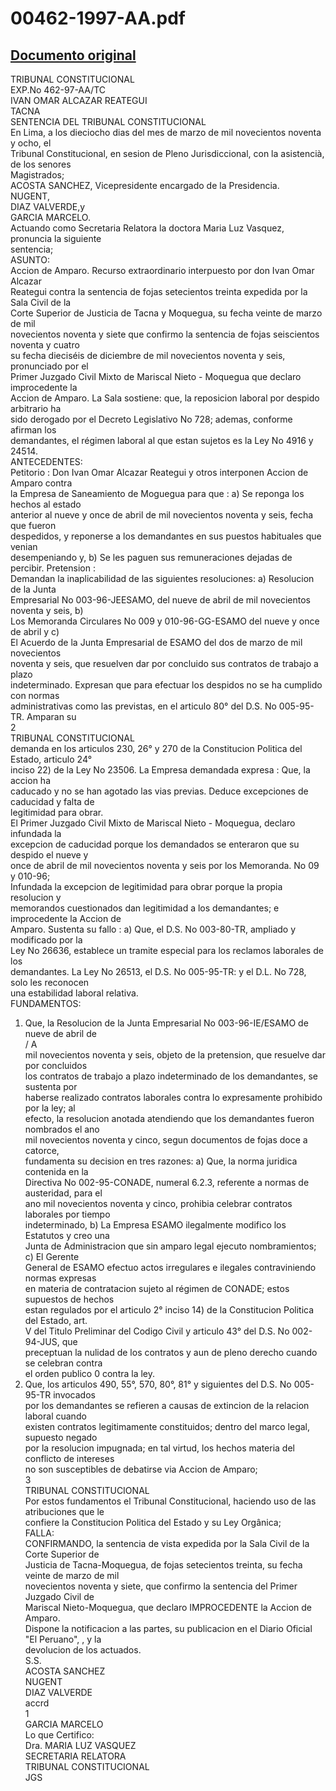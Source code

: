 
00462-1997-AA.pdf
=================
  
[Documento original](https://tc.gob.pe/jurisprudencia/1998/00462-1997-AA.pdf)  
---  
TRIBUNAL CONSTITUCIONAL  
EXP.No 462-97-AA/TC  
IVAN OMAR ALCAZAR REATEGUI  
TACNA  
SENTENCIA DEL TRIBUNAL CONSTITUCIONAL  
En Lima, a los dieciocho dias del mes de marzo de mil novecientos noventa y ocho, el  
Tribunal Constitucional, en sesion de Pleno Jurisdiccional, con la asistencià, de los senores  
Magistrados;  
ACOSTA SANCHEZ, Vicepresidente encargado de la Presidencia.  
NUGENT,  
DIAZ VALVERDE,y  
GARCIA MARCELO.  
Actuando como Secretaria Relatora la doctora Maria Luz Vasquez, pronuncia la siguiente  
sentencia;  
ASUNTO:  
Accion de Amparo. Recurso extraordinario interpuesto por don Ivan Omar Alcazar  
Reategui contra la sentencia de fojas setecientos treinta expedida por la Sala Civil de la  
Corte Superior de Justicia de Tacna y Moquegua, su fecha veinte de marzo de mil  
novecientos noventa y siete que confirmo la sentencia de fojas seiscientos noventa y cuatro  
su fecha dieciséis de diciembre de mil novecientos noventa y seis, pronunciado por el  
Primer Juzgado Civil Mixto de Mariscal Nieto - Moquegua que declaro improcedente la  
Accion de Amparo. La Sala sostiene: que, la reposicion laboral por despido arbitrario ha  
sido derogado por el Decreto Legislativo No 728; ademas, conforme afirman los  
demandantes, el régimen laboral al que estan sujetos es la Ley No 4916 y 24514.  
ANTECEDENTES:  
Petitorio : Don Ivan Omar Alcazar Reategui y otros interponen Accion de Amparo contra  
la Empresa de Saneamiento de Moguegua para que : a) Se reponga los hechos al estado  
anterior al nueve y once de abril de mil novecientos noventa y seis, fecha que fueron  
despedidos, y reponerse a los demandantes en sus puestos habituales que venian  
desempeniando y, b) Se les paguen sus remuneraciones dejadas de percibir. Pretension :  
Demandan la inaplicabilidad de las siguientes resoluciones: a) Resolucion de la Junta  
Empresarial No 003-96-JEESAMO, del nueve de abril de mil novecientos noventa y seis, b)  
Los Memoranda Circulares No 009 y 010-96-GG-ESAMO del nueve y once de abril y c)  
El Acuerdo de la Junta Empresarial de ESAMO del dos de marzo de mil novecientos  
noventa y seis, que resuelven dar por concluido sus contratos de trabajo a plazo  
indeterminado. Expresan que para efectuar los despidos no se ha cumplido con normas  
administrativas como las previstas, en el articulo 80° del D.S. No 005-95-TR. Amparan su  
2  
TRIBUNAL CONSTITUCIONAL  
demanda en los articulos 230, 26° y 270 de la Constitucion Politica del Estado, articulo 24°  
inciso 22) de la Ley No 23506. La Empresa demandada expresa : Que, la accion ha  
caducado y no se han agotado las vias previas. Deduce excepciones de caducidad y falta de  
legitimidad para obrar.  
El Primer Juzgado Civil Mixto de Mariscal Nieto - Moquegua, declaro infundada la  
excepcion de caducidad porque los demandados se enteraron que su despido el nueve y  
once de abril de mil novecientos noventa y seis por los Memoranda. No 09 y 010-96;  
Infundada la excepcion de legitimidad para obrar porque la propia resolucion y  
memorandos cuestionados dan legitimidad a los demandantes; e improcedente la Accion de  
Amparo. Sustenta su fallo : a) Que, el D.S. No 003-80-TR, ampliado y modificado por la  
Ley No 26636, establece un tramite especial para los reclamos laborales de los  
demandantes. La Ley No 26513, el D.S. No 005-95-TR: y el D.L. No 728, solo les reconocen  
una estabilidad laboral relativa.  
FUNDAMENTOS:  
1. Que, la Resolucion de la Junta Empresarial No 003-96-IE/ESAMO de nueve de abril de  
/ A  
mil novecientos noventa y seis, objeto de la pretension, que resuelve dar por concluidos  
los contratos de trabajo a plazo indeterminado de los demandantes, se sustenta por  
haberse realizado contratos laborales contra lo expresamente prohibido por la ley; al  
efecto, la resolucion anotada atendiendo que los demandantes fueron nombrados el ano  
mil novecientos noventa y cinco, segun documentos de fojas doce a catorce,  
fundamenta su decision en tres razones: a) Que, la norma juridica contenida en la  
Directiva No 002-95-CONADE, numeral 6.2.3, referente a normas de austeridad, para el  
ano mil novecientos noventa y cinco, prohibia celebrar contratos laborales por tiempo  
indeterminado, b) La Empresa ESAMO ilegalmente modifico los Estatutos y creo una  
Junta de Administracion que sin amparo legal ejecuto nombramientos; c) El Gerente  
General de ESAMO efectuo actos irregulares e ilegales contraviniendo normas expresas  
en materia de contratacion sujeto al régimen de CONADE; estos supuestos de hechos  
estan regulados por el articulo 2° inciso 14) de la Constitucion Politica del Estado, art.  
V del Titulo Preliminar del Codigo Civil y articulo 43° del D.S. No 002-94-JUS, que  
preceptuan la nulidad de los contratos y aun de pleno derecho cuando se celebran contra  
el orden publico 0 contra la ley.  
2. Que, los articulos 490, 55°, 570, 80°, 81° y siguientes del D.S. No 005-95-TR invocados  
por los demandantes se refieren a causas de extincion de la relacion laboral cuando  
existen contratos legitimamente constituidos; dentro del marco legal, supuesto negado  
por la resolucion impugnada; en tal virtud, los hechos materia del conflicto de intereses  
no son susceptibles de debatirse via Accion de Amparo;  
3  
TRIBUNAL CONSTITUCIONAL  
Por estos fundamentos el Tribunal Constitucional, haciendo uso de las atribuciones que le  
confiere la Constitucion Politica del Estado y su Ley Orgânica;  
FALLA:  
CONFIRMANDO, la sentencia de vista expedida por la Sala Civil de la Corte Superior de  
Justicia de Tacna-Moquegua, de fojas setecientos treinta, su fecha veinte de marzo de mil  
novecientos noventa y siete, que confirmo la sentencia del Primer Juzgado Civil de  
Mariscal Nieto-Moquegua, que declaro IMPROCEDENTE la Accion de Amparo.  
Dispone la notificacion a las partes, su publicacion en el Diario Oficial "El Peruano", , y la  
devolucion de los actuados.  
S.S.  
ACOSTA SANCHEZ  
NUGENT  
DIAZ VALVERDE  
accrd  
1  
GARCIA MARCELO  
Lo que Certifico:  
Dra. MARIA LUZ VASQUEZ  
SECRETARIA RELATORA  
TRIBUNAL CONSTITUCIONAL  
JGS